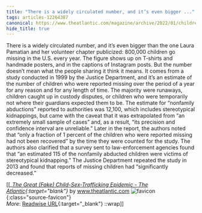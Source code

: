 ```yaml
---
title: "There is a widely circulated number, and it’s even bigger ..."
tags: articles-12264387
canonical: https://www.theatlantic.com/magazine/archive/2022/01/children-sex-trafficking-conspiracy-epidemic/620845/
hide_title: true
---
```


There is a widely circulated number, and it’s even bigger than the one Laura Pamatian and her volunteer chapter publicized: 800,000 children go missing in the U.S. every year. The figure shows up on T-shirts and handmade posters, and in the captions of Instagram posts. But the number doesn’t mean what the people sharing it think it means. It comes from a study conducted in 1999 by the Justice Department, and it’s an estimate of the number of children who were reported missing over the period of a year for any reason and for any length of time. The majority were runaways, children caught up in custody disputes, or children who were temporarily not where their guardians expected them to be. The estimate for “nonfamily abductions” reported to authorities was 12,100, which includes stereotypical kidnappings, but came with the caveat that it was extrapolated from “an extremely small sample of cases” and, as a result, “its precision and confidence interval are unreliable.” Later in the report, the authors noted that “only a fraction of 1 percent of the children who were reported missing had not been recovered” by the time they were counted for the study. The authors also clarified that a survey sent to law-enforcement agencies found that “an estimated 115 of the nonfamily abducted children were victims of stereotypical kidnapping.” The Justice Department repeated the study in 2013 and found that reports of missing children had “significantly decreased.”


[[<cite>_[The Great (Fake) Child-Sex-Trafficking Epidemic - The Atlantic](https://www.theatlantic.com/magazine/archive/2022/01/children-sex-trafficking-conspiracy-epidemic/620845/){:target="_blank"}_</cite> by www.theatlantic.com ![favicon](https://s2.googleusercontent.com/s2/favicons?domain=www.theatlantic.com){:class="source-favicon"}<br>
_More_: [Readwise URL](https://readwise.io/open/258274104){:target="_blank"}
::wrap]]